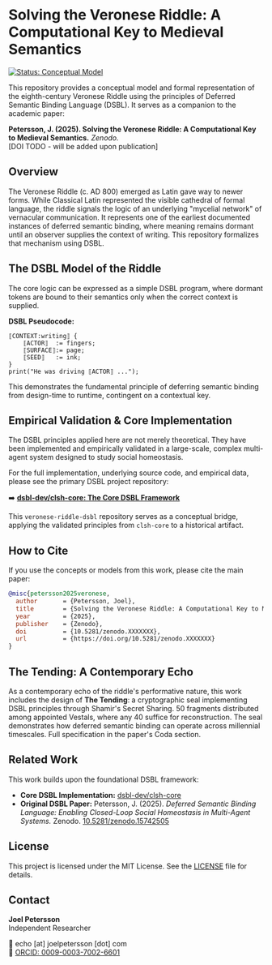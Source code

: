 # Solving the Veronese Riddle: A Computational Key to Medieval Semantics

[![Status: Conceptual Model](https://img.shields.io/badge/status-conceptual_model-blue.svg)](https://github.com/dsbl-dev/veronese-riddle-dsbl)

This repository provides a conceptual model and formal representation of the eighth-century Veronese Riddle using the principles of Deferred Semantic Binding Language (DSBL). It serves as a companion to the academic paper:

**Petersson, J. (2025). Solving the Veronese Riddle: A Computational Key to Medieval Semantics.** *Zenodo.*  
[DOI TODO - will be added upon publication]

## Overview

The Veronese Riddle (c. AD 800) emerged as Latin gave way to newer forms. While Classical Latin represented the visible cathedral of formal language, the riddle signals the logic of an underlying "mycelial network" of vernacular communication. It represents one of the earliest documented instances of deferred semantic binding, where meaning remains dormant until an observer supplies the context of writing. This repository formalizes that mechanism using DSBL.

## The DSBL Model of the Riddle

The core logic can be expressed as a simple DSBL program, where dormant tokens are bound to their semantics only when the correct context is supplied.

**DSBL Pseudocode:**

```
⟦CONTEXT:writing⟧ {
    ⟦ACTOR⟧  := fingers;
    ⟦SURFACE⟧:= page;
    ⟦SEED⟧   := ink;
}
print("He was driving ⟦ACTOR⟧ ...");
```

This demonstrates the fundamental principle of deferring semantic binding from design-time to runtime, contingent on a contextual key.

## Empirical Validation & Core Implementation

The DSBL principles applied here are not merely theoretical. They have been implemented and empirically validated in a large-scale, complex multi-agent system designed to study social homeostasis.

For the full implementation, underlying source code, and empirical data, please see the primary DSBL project repository:

➡️ **[dsbl-dev/clsh-core: The Core DSBL Framework](https://github.com/dsbl-dev/clsh-core)**

This `veronese-riddle-dsbl` repository serves as a conceptual bridge, applying the validated principles from `clsh-core` to a historical artifact.

## How to Cite

If you use the concepts or models from this work, please cite the main paper:

```bibtex
@misc{petersson2025veronese,
  author       = {Petersson, Joel},
  title        = {Solving the Veronese Riddle: A Computational Key to Medieval Semantics},
  year         = {2025},
  publisher    = {Zenodo},
  doi          = {10.5281/zenodo.XXXXXXX},
  url          = {https://doi.org/10.5281/zenodo.XXXXXXX}
}
```

## The Tending: A Contemporary Echo

As a contemporary echo of the riddle's performative nature, this work includes the design of **The Tending**: a cryptographic seal implementing DSBL principles through Shamir's Secret Sharing. 50 fragments distributed among appointed Vestals, where any 40 suffice for reconstruction. The seal demonstrates how deferred semantic binding can operate across millennial timescales. Full specification in the paper's Coda section.

## Related Work

This work builds upon the foundational DSBL framework:

- **Core DSBL Implementation:** [dsbl-dev/clsh-core](https://github.com/dsbl-dev/clsh-core)
- **Original DSBL Paper:** Petersson, J. (2025). *Deferred Semantic Binding Language: Enabling Closed-Loop Social Homeostasis in Multi-Agent Systems.* Zenodo. [10.5281/zenodo.15742505](https://doi.org/10.5281/zenodo.15742505)

## License

This project is licensed under the MIT License. See the [LICENSE](LICENSE) file for details.

## Contact

**Joel Petersson**  
Independent Researcher

📧 echo [at] joelpetersson [dot] com  
🔗 [ORCID: 0009-0003-7002-6601](https://orcid.org/0009-0003-7002-6601)